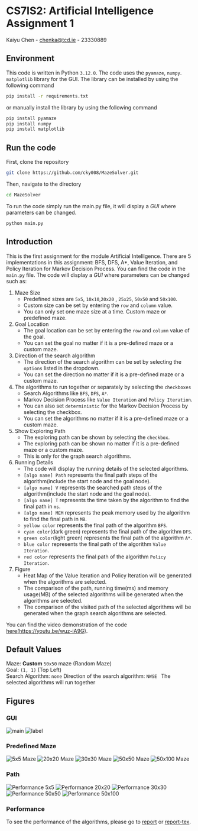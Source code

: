 # CS7IS2: Artificial Intelligence Assignment 1
Kaiyu Chen - chenka@tcd.ie - 23330889
## Environment
This code is written in Python `3.12.0`. The code uses the `pyamaze`, `numpy`. `matplotlib` library for the GUI. The library can be installed by using the following command
```bash
pip install -r requirements.txt
```
or manually install the library by using the following command
```bash
pip install pyamaze
pip install numpy
pip install matplotlib
```

## Run the code
First, clone the repository
```bash
git clone https://github.com/cky008/MazeSolver.git
```
Then, navigate to the directory
```bash
cd MazeSolver
```

To run the code simply run the main.py file, it will display a _GUI_ where parameters can be changed.
```bash
python main.py
```

## Introduction
This is the first assignment for the module Artificial Intelligence. 
There are 5 implementations in this assignment: BFS, DFS, A*, Value Iteration, and Policy Iteration for Markov Decision Process.
You can find the code in the `main.py` file. The code will display a _GUI_ where parameters can be changed such as:
1. Maze Size
    - Predefined sizes are `5x5`, `10x10`,`20x20` , `25x25`, `50x50` and `50x100`.
    - Custom size can be set by entering the `row` and `column` value.
    - You can only set one maze size at a time. Custom maze or predefined maze.
2. Goal Location
    - The goal location can be set by entering the `row` and `column` value of the goal.
    - You can set the goal no matter if it is a pre-defined maze or a custom maze.
3. Direction of the search algorithm
    - The direction of the search algorithm can be set by selecting the `options` listed in the dropdown.
    - You can set the direction no matter if it is a pre-defined maze or a custom maze.
4. The algorithms to run together or separately by selecting the `checkboxes`
    - Search Algorithms like `BFS`, `DFS`, `A*`.
    - Markov Decision Process like `Value Iteration` and `Policy Iteration`.
    - You can also set `deterministic` for the Markov Decision Process by selecting the checkbox.
    - You can set the algorithms no matter if it is a pre-defined maze or a custom maze.
5. Show Exploring Path
    - The exploring path can be shown by selecting the `checkbox`.
    - The exploring path can be shown no matter if it is a pre-defined maze or a custom maze.
    - This is only for the graph search algorithms.
6. Running Details
   - The code will display the running details of the selected algorithms.
   - `[algo name] Path` represents the final path steps of the algorithm(include the start node and the goal node).
   - `[algo name] V` represents the searched path steps of the algorithm(include the start node and the goal node).
   - `[algo name] T` represents the time taken by the algorithm to find the final path in `ms`.
   - `[algo name] MEM` represents the peak memory used by the algorithm to find the final path in `MB`.
   - `yellow color` represents the final path of the algorithm `BFS`.
   - `cyan color`(dark green) represents the final path of the algorithm `DFS`.
   - `green color`(light green) represents the final path of the algorithm `A*`.
   - `blue color` represents the final path of the algorithm `Value Iteration`.
   - `red color` represents the final path of the algorithm `Policy Iteration`.
7. Figure
   - Heat Map of the Value Iteration and Policy Iteration will be generated when the algorithms are selected.
   - The comparison of the path, running time(ms) and memory usage(MB) of the selected algorithms will be generated when the algorithms are selected.
   - The comparison of the visited path of the selected algorithms will be generated when the graph search algorithms are selected.
   
You can find the video demonstration of the code [here(https://youtu.be/wuz-iA9G)](https://youtu.be/wuz-iA9GuFo).

## Default Values
Maze: **Custom** `50x50` maze (Random Maze)  
Goal: `(1, 1)` (Top Left)  
Search Algorithm:  `none`
Direction of the search algorithm: `NWSE ` 
The selected algorithms will run together  

## Figures
### GUI
![main](images/mainGUI.png)
![label](images/label.png)
### Predefined Maze
![5x5 Maze](images/5x5.png)
![20x20 Maze](images/20x20.png)
![30x30 Maze](images/30x30.png)
![50x50 Maze](images/50x50.png)
![50x100 Maze](images/50x100.png)
### Path
![Performance 5x5](images/s_5.png)
![Performance 20x20](images/s_20.png)
![Performance 30x30](images/s_30.png)
![Performance 50x50](images/s_50.png)
![Performance 50x100](images/s_50_100.png)
### Performance
To see the performance of the algorithms, please go to [report](report.pdf) or [report-tex](report/report.tex).
